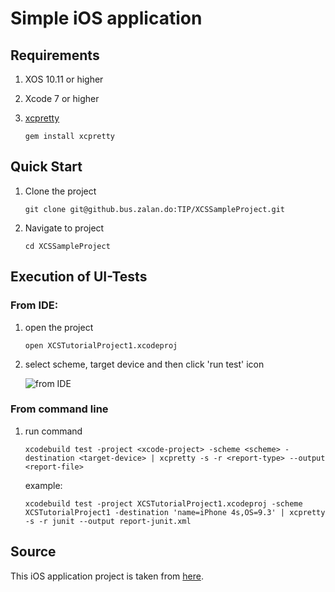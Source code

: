 Simple iOS application 
======================

Requirements
------------
1. XOS 10.11 or higher
2. Xcode 7 or higher
3. [xcpretty] 
	
	```
	gem install xcpretty
	```

Quick Start
-----------
1. Clone the project

	```
	git clone git@github.bus.zalan.do:TIP/XCSSampleProject.git
	```

2. Navigate to project

	```
	cd XCSSampleProject
	```

Execution of UI-Tests
---------------------
### From IDE:
1. open the project

	```
	open XCSTutorialProject1.xcodeproj
	```

2. select scheme, target device and then click 'run test' icon
	
	![][IDE]

### From command line
1. run command 
	
	```
	xcodebuild test -project <xcode-project> -scheme <scheme> -destination <target-device> | xcpretty -s -r <report-type> --output <report-file>
	```

	example:

	```
	xcodebuild test -project XCSTutorialProject1.xcodeproj -scheme XCSTutorialProject1 -destination 'name=iPhone 4s,OS=9.3' | xcpretty -s -r junit --output report-junit.xml
	```

Source
------
This iOS application project is taken from [here].
	
[IDE]: <img/ide.png> "from IDE"
[xcpretty]: <https://github.com/vickeryj/XCPretty>
[here]: <https://github.com/czechboy0/XCSTutorialProject1>

